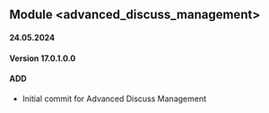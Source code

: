 ## Module <advanced_discuss_management>

#### 24.05.2024
#### Version 17.0.1.0.0
#### ADD
- Initial commit for Advanced Discuss Management
